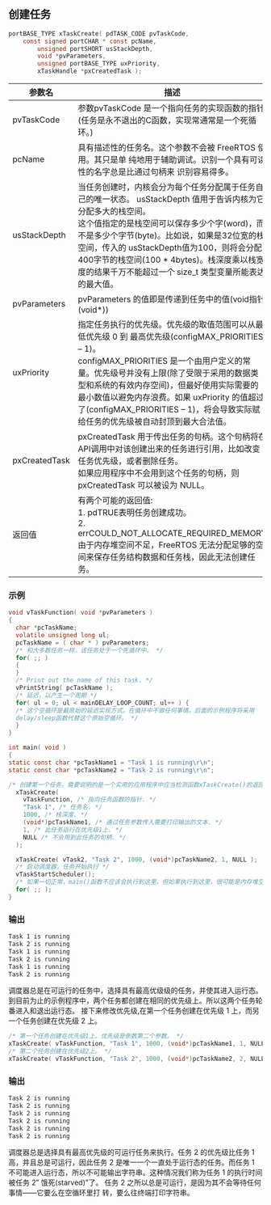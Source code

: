 ## 创建任务
```c
portBASE_TYPE xTaskCreate( pdTASK_CODE pvTaskCode,
	const signed portCHAR * const pcName,
        unsigned portSHORT usStackDepth,
        void *pvParameters,
        unsigned portBASE_TYPE uxPriority,
        xTaskHandle *pxCreatedTask );
```

参数名|描述
-|-
pvTaskCode|参数pvTaskCode 是一个指向任务的实现函数的指针(任务是永不退出的C函数，实现常通常是一个死循环。)
pcName|具有描述性的任务名。这个参数不会被 FreeRTOS 使用。其只是单 纯地用于辅助调试。识别一个具有可读性的名字总是比通过句柄来 识别容易得多。
usStackDepth|当任务创建时，内核会分为每个任务分配属于任务自己的唯一状态。 usStackDepth 值用于告诉内核为它分配多大的栈空间。<br>这个值指定的是栈空间可以保存多少个字(word)，而不是多少个字节(byte)。比如说，如果是32位宽的栈空间，传入的 usStackDepth值为100，则将会分配400字节的栈空间(100 * 4bytes)。栈深度乘以栈宽度的结果千万不能超过一个 size_t 类型变量所能表达的最大值。
pvParameters|pvParameters 的值即是传递到任务中的值(void指针(void*))
uxPriority|指定任务执行的优先级。优先级的取值范围可以从最低优先级 0 到 最高优先级(configMAX_PRIORITIES – 1)。<br>configMAX_PRIORITIES 是一个由用户定义的常量。优先级号并没有上限(除了受限于采用的数据类型和系统的有效内存空间)，但最好使用实际需要的最小数值以避免内存浪费。如果 uxPriority 的值超过了(configMAX_PRIORITIES – 1)，将会导致实际赋给任务的优先级被自动封顶到最大合法值。
pxCreatedTask|pxCreatedTask 用于传出任务的句柄。这个句柄将在API调用中对该创建出来的任务进行引用，比如改变任务优先级，或者删除任务。<br>如果应用程序中不会用到这个任务的句柄，则 pxCreatedTask 可以被设为 NULL。
返回值|有两个可能的返回值:<br>1. pdTRUE表明任务创建成功。<br>2. errCOULD_NOT_ALLOCATE_REQUIRED_MEMORY 由于内存堆空间不足，FreeRTOS 无法分配足够的空间来保存任务结构数据和任务栈，因此无法创建任务。

### 示例
```c
void vTaskFunction( void *pvParameters )
{
  char *pcTaskName;
  volatile unsigned long ul;
  pcTaskName = ( char * ) pvParameters;
  /* 和大多数任务一样，该任务处于一个死循环中。 */ 
  for( ;; )
  {
  } 
  /* Print out the name of this task. */
  vPrintString( pcTaskName );
  /* 延迟，以产生一个周期 */
  for( ul = 0; ul < mainDELAY_LOOP_COUNT; ul++ ) {
  /* 这个空循环是最原始的延迟实现方式。在循环中不做任何事情。后面的示例程序将采用
  delay/sleep函数代替这个原始空循环。 */ 
  }
}

int main( void )
{
static const char *pcTaskName1 = "Task 1 is running\r\n";
static const char *pcTaskName2 = "Task 2 is running\r\n";

/* 创建第一个任务。需要说明的是一个实用的应用程序中应当检测函数xTaskCreate()的返回值，以确保任 务创建成功。 */
  xTaskCreate(
    vTaskFunction, /* 指向任务函数的指针. */ 
    "Task 1", /* 任务名. */
    1000, /* 栈深度. */
    (void*)pcTaskName1, /* 通过任务参数传入需要打印输出的文本. */ 
    1, /* 此任务运行在优先级1上. */
    NULL /* 不会用到此任务的句柄. */
  );

  xTaskCreate( vTask2, "Task 2", 1000, (void*)pcTaskName2, 1, NULL );
  /* 启动调度器，任务开始执行 */ 
  vTaskStartScheduler();
  /* 如果一切正常，main()函数不应该会执行到这里。但如果执行到这里，很可能是内存堆空间不足导致空闲 任务无法创建。第五章有讲述更多关于内存管理方面的信息 */
  for( ;; );
}
```
### 输出
```txt
Task 1 is running
Task 2 is running
Task 1 is running
Task 2 is running
Task 1 is running
Task 2 is running
```

调度器总是在可运行的任务中，选择具有最高优级级的任务，并使其进入运行态。
到目前为止的示例程序中，两个任务都创建在相同的优先级上。所以这两个任务轮番进入和退出运行态。
接下来修改优先级,在第一个任务创建在优先级 1 上，而另一个任务创建在优先级 2 上。
```c
/* 第一个任务创建在优先级1上。优先级是倒数第二个参数。 */
xTaskCreate( vTaskFunction, "Task 1", 1000, (void*)pcTaskName1, 1, NULL );
/* 第二个任务创建在优先级2上。 */
xTaskCreate( vTaskFunction, "Task 2", 1000, (void*)pcTaskName2, 2, NULL );

```
### 输出
```txt
Task 2 is running
Task 2 is running
Task 2 is running
Task 2 is running
Task 2 is running
Task 2 is running
```
调度器总是选择具有最高优先级的可运行任务来执行。任务 2 的优先级比任务 1 高，并且总是可运行，因此任务 2 是唯一一个一直处于运行态的任务。而任务 1 不可能进入运行态，所以不可能输出字符串。这种情况我们称为任务 1 的执行时间被任务 2” 饿死(starved)”了。
任务 2 之所以总是可运行，是因为其不会等待任何事情——它要么在空循环里打 转，要么往终端打印字符串。
